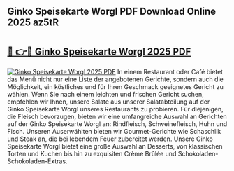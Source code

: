 ## Ginko Speisekarte Worgl PDF Download Online 2025 az5tR

# <h2><a href="http://gcbyhi6.nevu.top/?p=Ginko+Speisekarte+Worgl">🔗 👉🔴 Ginko Speisekarte Worgl 2025 PDF</a></h2>

[![Ginko Speisekarte Worgl 2025 PDF](https://i.imgur.com/dBaPXMq.png)](http://gcbyhi6.nevu.top/?p=Ginko+Speisekarte+Worgl)
In einem Restaurant oder Café bietet das Menü nicht nur eine Liste der angebotenen Gerichte, sondern auch die Möglichkeit, ein köstliches und für Ihren Geschmack geeignetes Gericht zu wählen. Wenn Sie nach einem leichten und frischen Gericht suchen, empfehlen wir Ihnen, unsere Salate aus unserer Salatabteilung auf der Ginko Speisekarte Worgl unseres Restaurants zu probieren. Für diejenigen, die Fleisch bevorzugen, bieten wir eine umfangreiche Auswahl an Gerichten auf der Ginko Speisekarte Worgl an: Rindfleisch, Schweinefleisch, Huhn und Fisch. Unseren Auserwählten bieten wir Gourmet-Gerichte wie Schaschlik und Steak an, die bei lebendem Feuer zubereitet werden. Unsere Ginko Speisekarte Worgl bietet eine große Auswahl an Desserts, von klassischen Torten und Kuchen bis hin zu exquisiten Crème Brûlée und Schokoladen-Schokoladen-Extras.
